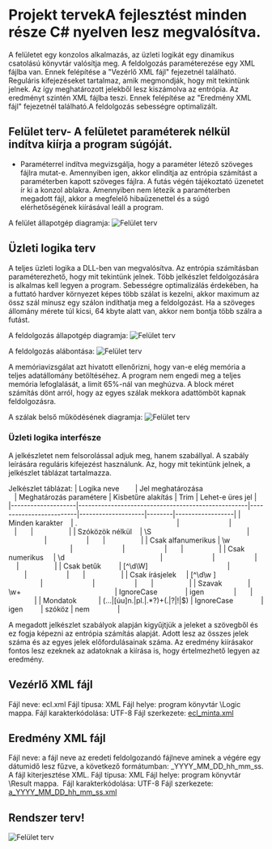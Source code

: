 # Projekt tervekA fejlesztést minden része C# nyelven lesz megvalósítva. 
A felületet egy konzolos alkalmazás, az üzleti logikát egy dinamikus csatolású könyvtár valósítja meg. 
A feldolgozás paraméterezése egy XML fájlba van. Ennek felépítése a "Vezérlő XML fájl" fejezetnél található. Reguláris kifejezéseket tartalmaz, amik megmondják, hogy mit tekintünk jelnek. Az így meghatározott jelekből lesz kiszámolva az entrópia. 
Az eredményt szintén XML fájlba teszi. Ennek felépítése az "Eredmény XML fájl" fejezetnél található.A feldolgozás sebességre optimalizált.

## Felület terv- A felületet paraméterek nélkül indítva kiírja a program súgóját.
- Paraméterrel indítva megvizsgálja, hogy a paraméter létező szöveges fájlra mutat-e. Amennyiben igen, akkor elindítja az entrópia számítást a paraméterben kapott szöveges fájlra. A futás végén tájékoztató üzenetet ír ki a konzol ablakra. Amennyiben nem létezik a paraméterben megadott fájl, akkor a megfelelő hibaüzenettel és a súgó elérhetőségének kiírásával leáll a program.

A felület állapotgép diagramja: 
![Felület terv](plan1.png)

## Üzleti logika terv
A teljes üzleti logika a DLL-ben van megvalósítva. 
Az entrópia számításban paraméterezhető, hogy mit tekintünk jelnek. Több jelkészlet feldolgozására is alkalmas kell legyen a program. 
Sebességre optimalizálás érdekében, ha a futtató hardver környezet képes több szálat is kezelni, akkor maximum az össz szál mínusz egy szálon indíthatja meg a feldolgozást. Ha a szöveges állomány mérete túl kicsi, 64 kbyte alatt van, akkor nem bontja több szálra a futást. 

A feldolgozás állapotgép diagramja:
![Felület terv](plan2.png) 

A feldolgozás alábontása: 
![Felület terv](plan3.png) 

A memóriavizsgálat azt hivatott ellenőrizni, hogy van-e elég memória a teljes adatállomány betöltéséhez. A program nem engedi meg a teljes memória lefoglalását, a limit 65%-nál van meghúzva. 
A block méret számítás dönt arról, hogy az egyes szálak mekkora adattömböt kapnak feldolgozásra.

A szálak belső működésének diagramja:
![Felület terv](plan4.png)

### Üzleti logika interfésze
A jelkészletet nem felsorolással adjuk meg, hanem szabállyal. A szabály leírására reguláris kifejezést használunk. Az, hogy mit tekintünk jelnek, a jelkészlet táblázat tartalmazza. 

Jelkészlet táblázat:
| Logika neve        | Jel meghatározása                                  | Meghatározás paramétere | Kisbetűre alakítás | Trim   | Lehet-e üres jel | 
|--------------------|----------------------------------------------------|-------------------------|--------------------|--------|------------------| 
| Minden karakter    | .                                                  |                         |                    |        |                  | 
| Szóközök nélkül    | \\S                                                |                         |                    |        |                  | 
| Csak alfanumerikus | \\w                                                |                         |                    |        |                  | 
| Csak numerikus     | \\d                                                |                         |                    |        |                  | 
| Csak betűk         | \[^\\d\\W\]                                        |                         |                    |        |                  | 
| Csak írásjelek     | \[^\\d\\w \]                                       |                         |                    |        |                  | 
| Szavak             | \\w+                                               | IgnoreCase              | igen               |        |                  | 
| Mondatok           | (\.\.\.\|\[úu\]n\.\|pl\.\|.\*?)+(\.\|\?\|!\|$)     | IgnoreCase              | igen               | szóköz | nem              | 

A megadott jelkészlet szabályok alapján kigyűjtjük a jeleket a szövegből és ez fogja képezni az entrópia számítás alapját. Adott lesz az összes jelek száma és az egyes jelek előfordulásainak száma. Az eredmény kiírásakor fontos lesz ezeknek az adatoknak a kiírása is, hogy értelmezhető legyen az eredmény.

## Vezérlő XML fájl
Fájl neve: ecl.xml 
Fájl típusa: XML 
Fájl helye: program könyvtár \Logic mappa. 
Fájl karakterkódolása: UTF-8 
Fájl szerkezete: [ecl_minta.xml](ecl_minta.xml)

## Eredmény XML fájl
Fájl neve: a fájl neve az eredeti feldolgozandó fájlneve aminek a végére egy dátumidő lesz fűzve, a következő formátumban: _YYYY_MM_DD_hh_mm_ss. A fájl kiterjesztése XML. 
Fájl típusa: XML 
Fájl helye: program könyvtár \Result mappa.  
Fájl karakterkódolása: UTF-8 
Fájl szerkezete: [a_YYYY_MM_DD_hh_mm_ss.xml](a_YYYY_MM_DD_hh_mm_ss.xml)

## Rendszer terv!
![Felület terv](plan5.png)